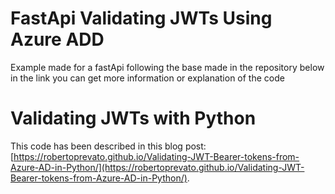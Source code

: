 # FastApi  Validating JWTs Using Azure ADD

Example made for a fastApi following the base made in the repository below in the link you can get more information or explanation of the code









# Validating JWTs with Python

This code has been described in this blog post: [https://robertoprevato.github.io/Validating-JWT-Bearer-tokens-from-Azure-AD-in-Python/](https://robertoprevato.github.io/Validating-JWT-Bearer-tokens-from-Azure-AD-in-Python/).



